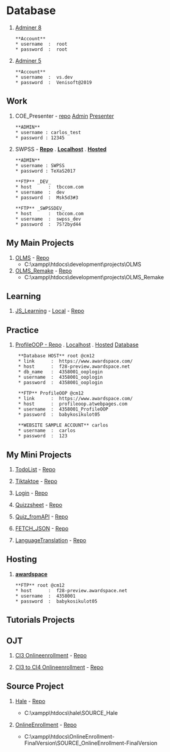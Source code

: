 # Database

1. [Adminer 8](http://localhost/adminer.php?username=root&db=olms_remake)

       **Account**
       * username  :  root
       * password  :  root
   
2. [Adminer 5](http://localhost/adminer.php?username=vs.dev)

       **Account**
       * username  :  vs.dev
       * password  :  Venisoft@2019


## Work

1. COE_Presenter - [repo](https://github.com/YourConferenceLive/webapp)
   [Admin](http://localhost/webapp/MyCEA/admin)
   [Presenter](http://localhost/webapp/MyCEA/presenter)
   
       **ADMIN**
       * username : carlos_test
       * password : 12345
  
3. SWPSS - [**Repo**](https://github.com/Carlozzzzz/SWPSS) . [**Localhost**](http://localhost/SWPSS) . [**Hosted**](https://www.tbccom.com/SWPSS/)
   
       **ADMIN**
       * username : SWPSS
       * password : TeXaS2017
       
       **FTP** _DEV_
       * host      :  tbccom.com
       * username  :  dev
       * password  :  Msk5d3#3
      
       **FTP** _SWPSSDEV_
       * host      :  tbccom.com
       * username  :  swpss_dev
       * password  :  7S?2byd44


## My Main Projects
1. [OLMS](http://localhost/development/projects/OLMS/admin/index.php) - [Repo](https://github.com/Carlozzzzz/OLMS_Remake)
   * C:\xampp\htdocs\development\projects\OLMS
2. [OLMS_Remake](http://localhost/development/projects/OLMS_Remake/public/admin) - [Repo](https://github.com/Carlozzzzz/OLMS_Remake)
   * C:\xampp\htdocs\development\projects\OLMS_Remake  


## Learning
1. [JS_Learning](http://jspracticecarlos.atwebpages.com/) - [Local](http://localhost/development/practice/JS_Learning/Fundamentals/) - [Repo](https://github.com/Carlozzzzz/JS_Learning) 


## Practice

1. [ProfileOOP - Repo](https://github.com/Carlozzzzz/PHP_proj_ProfileOOP) . 
   [Localhost](http://localhost/development/projects/PHP_proj_ProfileOOP) .
   [Hosted](http://profileoop.atwebpages.com/index.php)
   [Database](https://supportindeed.com/phpMyAdmin/index.php?server=1&xck=1085841902)
        
        **Database HOST** root @cm12
        * link      :  https://www.awardspace.com/
        * host      :  f28-preview.awardspace.net
        * db_name   :  4358001_ooplogin
        * username  :  4358001_ooplogin
        * password  :  4358001_ooplogin
        
        **FTP** ProfileOOP @cm12
        * link      :  https://www.awardspace.com/
        * host      :  profileoop.atwebpages.com
        * username  :  4358001_ProfileOOP
        * password  :  babykosikulot05
        
        **WEBSITE SAMPLE ACCOUNT** carlos
        * username  :  carlos
        * password  :  123
  
      
## My Mini Projects
1. [TodoList](http://localhost/development/practice/CI4_Learning/CI4_TodoList/public/) - [Repo](https://github.com/Carlozzzzz/CI4_Learning/tree/main/CI4_TodoList)

2. [Tiktaktoe](http://localhost/development/practice/CI4_Learning/CI4_Tiktaktoe/public/) - [Repo](https://github.com/Carlozzzzz/CI4_Learning/tree/main/CI4_Tiktaktoe)

3. [Login](http://localhost/development/practice/CI4_Learning/CI4_Login/public/) - [Repo](https://github.com/Carlozzzzz/CI4_Learning/tree/main/CI4_Login)

4. [Quizzsheet](http://localhost/development/practice/CI4_Learning/CI4_Quizzsheet/public/) - [Repo](https://github.com/Carlozzzzz/CI4_Learning/tree/main/CI4_Quizzsheet)

5. [Quiz_fromAPI](http://localhost/development/practice/CI4_Learning/CI4_Quiz_fromAPI/public/) - [Repo](https://github.com/Carlozzzzz/CI4_Learning/tree/main/CI4_Quiz_fromAPI)

6. [FETCH_JSON](http://localhost/development/practice/CI4_Learning/CI4_FETCH_JSON/public/) - [Repo](https://github.com/Carlozzzzz/CI4_Learning/tree/main/CI4_FETCH_JSON)

7. [LanguageTranslation](http://localhost/development/practice/CI4_Learning/CI4_LanguageTranslation/public/) - [Repo](https://github.com/Carlozzzzz/CI4_Learning/tree/main/CI4_LanguageTranslation)


## Hosting

1. [**awardspace**](https://cp1.awardspace.net/)
   
       **FTP** root @cm12
       * host      :  f28-preview.awardspace.net
       * username  :  4358001
       * password  :  babykosikulot05


## Tutorials Projects


## OJT

1. [CI3 Onlineenrollment](http://djapinhs-enrollment.online-webapp.site/) - [Repo](https://github.com/JustineLouis/OnlineEnrollment)

2. [CI3 to CI4 Onlineenrollment](http://localhost/development/projects/Onlineenrollment_ci3toci4/Onlineenrollment_ci3toci4/public/) - [Repo](https://github.com/Carlozzzzz/Onlineenrollment_ci3toci4)


## Source Project

1. [Hale](http://localhost/hale/SOURCE_Hale/) - [Repo](https://github.com/Carlozzzzz/SOURCE_Hale)
   * C:\xampp\htdocs\hale\SOURCE_Hale
   
3. [OnlineEnrollment](http://localhost/OnlineEnrollment-FinalVersion/SOURCE_OnlineEnrollment-FinalVersion/) - [Repo](https://github.com/Carlozzzzz/SOURCE_OnlineEnrollment-FinalVersion)
   * C:\xampp\htdocs\OnlineEnrollment-FinalVersion\SOURCE_OnlineEnrollment-FinalVersion

